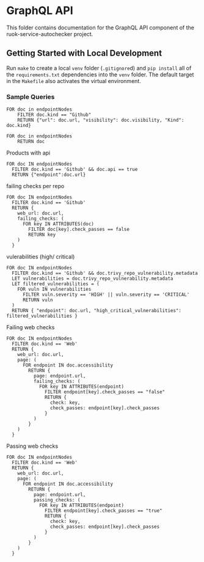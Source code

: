 # GraphQL API

This folder contains documentation for the GraphQL API component of the ruok-service-autochecker project.

## Getting Started with Local Development

Run `make` to create a local `venv` folder (`.gitignore`d) and `pip install` all of the `requirements.txt` dependencies into the `venv` folder. The default target in the `Makefile` also activates the virtual environment.

### Sample Queries
```
FOR doc in endpointNodes
    FILTER doc.kind == "Github"
    RETURN {"url": doc.url, "visibility": doc.visibility, "Kind": doc.kind}
```

```
FOR doc in endpointNodes
    RETURN doc
```

Products with api
```
FOR doc IN endpointNodes
  FILTER doc.kind == 'Github' && doc.api == true
  RETURN {"endpoint":doc.url}
```

failing checks per repo
```
FOR doc IN endpointNodes
  FILTER doc.kind == 'Github'
  RETURN {
    web_url: doc.url, 
    failing_checks: (
      FOR key IN ATTRIBUTES(doc)
        FILTER doc[key].check_passes == false
        RETURN key
    )
  }
```

vulerabilities (high/ critical)
```
FOR doc IN endpointNodes
  FILTER doc.kind == 'Github' && doc.trivy_repo_vulnerability.metadata
  LET vulnerabilities = doc.trivy_repo_vulnerability.metadata
  LET filtered_vulnerabilities = (
    FOR vuln IN vulnerabilities
      FILTER vuln.severity == 'HIGH' || vuln.severity == 'CRITICAL'
      RETURN vuln
  )
  RETURN { "endpoint": doc.url, "high_critical_vulnerabilities": filtered_vulnerabilities }
```

Failing web checks
```
FOR doc IN endpointNodes
  FILTER doc.kind == 'Web'
  RETURN {
    web_url: doc.url, 
    page: (
      FOR endpoint IN doc.accessibility
        RETURN {
          page: endpoint.url,
          failing_checks: (
            FOR key IN ATTRIBUTES(endpoint)
              FILTER endpoint[key].check_passes == "false"
              RETURN { 
                check: key, 
                check_passes: endpoint[key].check_passes 
              }
          )
        }
    )
  }
```

Passing web checks
```
FOR doc IN endpointNodes
  FILTER doc.kind == 'Web'
  RETURN {
    web_url: doc.url, 
    page: (
      FOR endpoint IN doc.accessibility
        RETURN {
          page: endpoint.url,
          passing_checks: (
            FOR key IN ATTRIBUTES(endpoint)
              FILTER endpoint[key].check_passes == "true"
              RETURN { 
                check: key, 
                check_passes: endpoint[key].check_passes 
              }
          )
        }
    )
  }
```
  